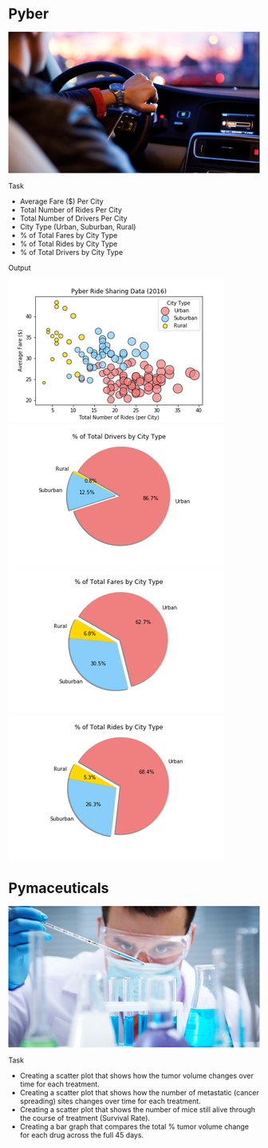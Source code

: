 # Pyber
![logo](/pyber/images/logo.png)

Task
* Average Fare ($) Per City
* Total Number of Rides Per City
* Total Number of Drivers Per City
* City Type (Urban, Suburban, Rural)
* % of Total Fares by City Type
* % of Total Rides by City Type
* % of Total Drivers by City Type

Output

![logo](/images/BubblePlot.png)
![logo](/images/TotalDrivers.png)
![logo](/images/TotalFares.png)
![logo](/images/TotalRides.png)

# Pymaceuticals
![logo](/pymaceuticals/images/logo.jpg)

Task
* Creating a scatter plot that shows how the tumor volume changes over time for each treatment.
* Creating a scatter plot that shows how the number of metastatic (cancer spreading) sites changes over time for each treatment.
* Creating a scatter plot that shows the number of mice still alive through the course of treatment (Survival Rate).
* Creating a bar graph that compares the total % tumor volume change for each drug across the full 45 days.


